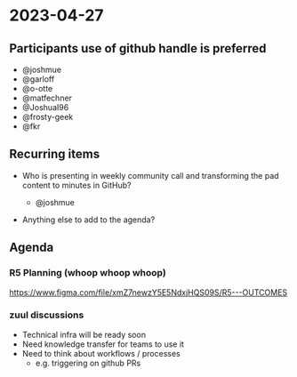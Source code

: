 # 2023-04-27
## Participants  use of github handle is preferred
- @joshmue
- @garloff
- @o-otte
- @matfechner
- @JoshuaI96
- @frosty-geek
- @fkr 

## Recurring items
* Who is presenting in weekly community call and transforming the pad content to minutes in GitHub?
    * @joshmue

* Anything else to add to the agenda?

## Agenda

### R5 Planning (whoop whoop whoop)

https://www.figma.com/file/xmZ7newzY5E5NdxjHQS09S/R5---OUTCOMES

### zuul discussions
* Technical infra will be ready soon
* Need knowledge transfer for teams to use it
* Need to think about workflows / processes
    * e.g. triggering on github PRs

